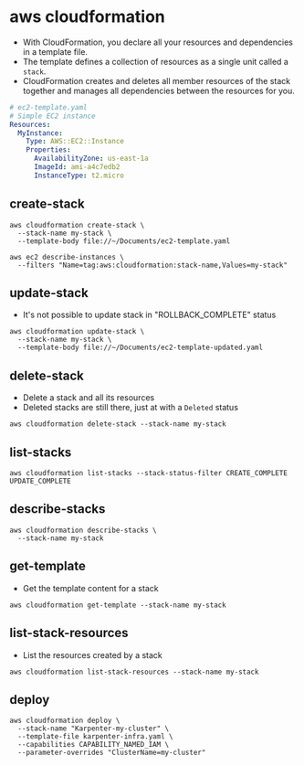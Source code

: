 # aws cloudformation

- With CloudFormation, you declare all your resources and dependencies in a template file.
- The template defines a collection of resources as a single unit called a `stack`.
- CloudFormation creates and deletes all member resources of the stack together and manages all dependencies between the resources for you.

```yaml
# ec2-template.yaml
# Simple EC2 instance
Resources:
  MyInstance:
    Type: AWS::EC2::Instance
    Properties:
      AvailabilityZone: us-east-1a
      ImageId: ami-a4c7edb2
      InstanceType: t2.micro
```

## create-stack

```shell
aws cloudformation create-stack \
  --stack-name my-stack \
  --template-body file://~/Documents/ec2-template.yaml

aws ec2 describe-instances \
  --filters "Name=tag:aws:cloudformation:stack-name,Values=my-stack"
```

## update-stack

- It's not possible to update stack in "ROLLBACK_COMPLETE" status

```shell
aws cloudformation update-stack \
  --stack-name my-stack \
  --template-body file://~/Documents/ec2-template-updated.yaml
```

## delete-stack

- Delete a stack and all its resources
- Deleted stacks are still there, just at with a `Deleted` status

```shell
aws cloudformation delete-stack --stack-name my-stack
```

## list-stacks

```shell
aws cloudformation list-stacks --stack-status-filter CREATE_COMPLETE UPDATE_COMPLETE
```

## describe-stacks

```shell
aws cloudformation describe-stacks \
  --stack-name my-stack
```

## get-template

- Get the template content for a stack

```shell
aws cloudformation get-template --stack-name my-stack
```

## list-stack-resources

- List the resources created by a stack

```shell
aws cloudformation list-stack-resources --stack-name my-stack
```

## deploy

```shell
aws cloudformation deploy \
  --stack-name "Karpenter-my-cluster" \
  --template-file karpenter-infra.yaml \
  --capabilities CAPABILITY_NAMED_IAM \
  --parameter-overrides "ClusterName=my-cluster"
```
